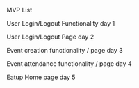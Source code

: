 MVP List

User Login/Logout Functionality day 1

User Login/Logout Page day 2

Event creation functionality / page day 3

Event attendance functionality / page day 4

Eatup Home page day 5

